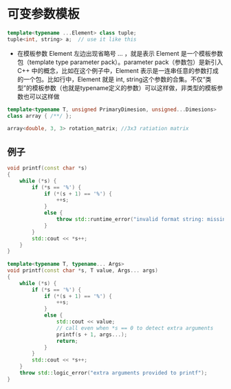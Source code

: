 # 可变参数模板

```c++
template<typename ...Element> class tuple;
tuple<int, string> a;  // use it like this
```
* 在模板参数 Element 左边出现省略号 ... ，就是表示 Element 是一个模板参数包（template type parameter pack）。parameter pack（参数包）是新引入 C++ 中的概念，比如在这个例子中，Element 表示是一连串任意的参数打成的一个包。比如行中，Element 就是 int, string这个参数的合集。不仅“类型”的模板参数（也就是typename定义的参数）可以这样做，非类型的模板参数也可以这样做
```c++
template<typename T, unsigned PrimaryDimesion, unsigned...Dimesions>
class array { /**/ };
 
array<double, 3, 3> rotation_matrix; //3x3 ratiation matrix
```

例子
-----
```c++
void printf(const char *s)
{
    while (*s) {
        if (*s == '%') {
            if (*(s + 1) == '%') {
                ++s;
            }
            else {
                throw std::runtime_error("invalid format string: missing arguments");
            }
        }
        std::cout << *s++;
    }
}
 
template<typename T, typename... Args>
void printf(const char *s, T value, Args... args)
{
    while (*s) {
        if (*s == '%') {
            if (*(s + 1) == '%') {
                ++s;
            }
            else {
                std::cout << value;
                // call even when *s == 0 to detect extra arguments
                printf(s + 1, args...);
                return;
            }
        }
        std::cout << *s++;
    }
    throw std::logic_error("extra arguments provided to printf");
}
```